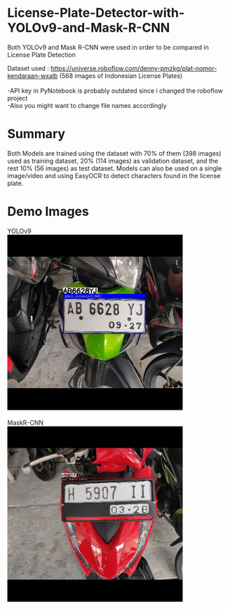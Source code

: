 # License-Plate-Detector-with-YOLOv9-and-Mask-R-CNN
Both YOLOv9 and Mask R-CNN were used in order to be compared in License Plate Detection

Dataset used : https://universe.roboflow.com/denny-pmzkg/plat-nomor-kendaraan-wxalb (568 images of Indonesian License Plates)
<br/>
<br/>
-API key in PyNotebook is probably outdated since i changed the roboflow project 
<br/>
-Also you might want to change file names accordingly

# Summary
Both Models are trained using the dataset with 70% of them (398 images) used as training dataset, 20% (114 images) as validation dataset, and the rest 10% (56 images) as test dataset.
Models can also be used on a single image/video and using EasyOCR to detect characters found in the license plate.

# Demo Images
YOLOv9
<br/>
<img src="https://raw.githubusercontent.com/DennyPrayogaSetiawanHalim/License-Plate-Detector-with-YOLOv9-and-Mask-R-CNN/refs/heads/main/yolov9-images/pred10.jpg" width="400" height="400">
<br/>
<br/>
MaskR-CNN
<br/>
<img src="https://raw.githubusercontent.com/DennyPrayogaSetiawanHalim/License-Plate-Detector-with-YOLOv9-and-Mask-R-CNN/refs/heads/main/mask-rcnn-images/pred1.jpg" width="400" height="400">
